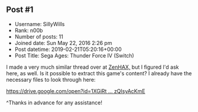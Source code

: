 ## Post #1
- Username: SillyWills
- Rank: n00b
- Number of posts: 11
- Joined date: Sun May 22, 2016 2:26 pm
- Post datetime: 2019-02-21T05:20:16+00:00
- Post Title: Sega Ages: Thunder Force IV (Switch)

I made a very much similar thread over at [ZenHAX,](https://zenhax.com/viewtopic.php?f=9&t=9515) but I figured I'd ask here, as well. Is it possible to extract this game's content? I already have the necessary files to look through here:

[https://drive.google.com/open?id=1XGiRt ... zQIsyAcKmE](https://drive.google.com/open?id=1XGiRtpI7ra1OYh3McuhsjWzQIsyAcKmE)

^Thanks in advance for any assistance!
